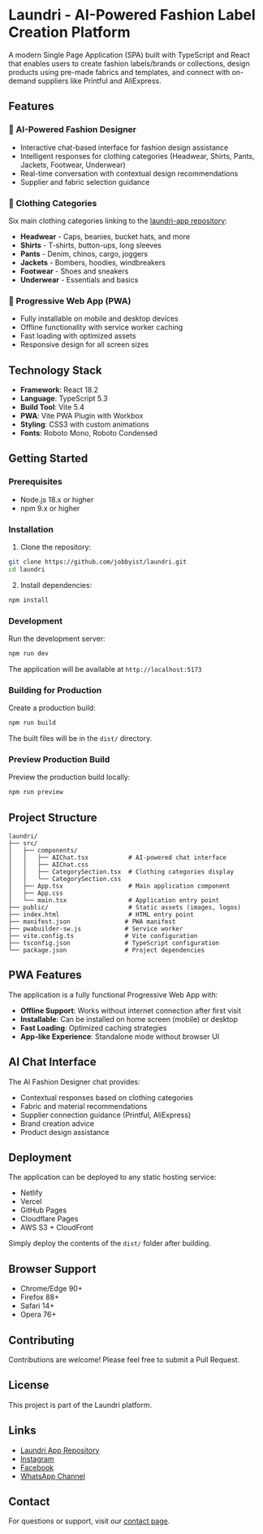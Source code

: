 # Laundri - AI-Powered Fashion Label Creation Platform

A modern Single Page Application (SPA) built with TypeScript and React that enables users to create fashion labels/brands or collections, design products using pre-made fabrics and templates, and connect with on-demand suppliers like Printful and AliExpress.

## Features

### 🎨 AI-Powered Fashion Designer
- Interactive chat-based interface for fashion design assistance
- Intelligent responses for clothing categories (Headwear, Shirts, Pants, Jackets, Footwear, Underwear)
- Real-time conversation with contextual design recommendations
- Supplier and fabric selection guidance

### 👕 Clothing Categories
Six main clothing categories linking to the [laundri-app repository](https://github.com/jobbyist/laundri-app):
- **Headwear** - Caps, beanies, bucket hats, and more
- **Shirts** - T-shirts, button-ups, long sleeves
- **Pants** - Denim, chinos, cargo, joggers
- **Jackets** - Bombers, hoodies, windbreakers
- **Footwear** - Shoes and sneakers
- **Underwear** - Essentials and basics

### 📱 Progressive Web App (PWA)
- Fully installable on mobile and desktop devices
- Offline functionality with service worker caching
- Fast loading with optimized assets
- Responsive design for all screen sizes

## Technology Stack

- **Framework**: React 18.2
- **Language**: TypeScript 5.3
- **Build Tool**: Vite 5.4
- **PWA**: Vite PWA Plugin with Workbox
- **Styling**: CSS3 with custom animations
- **Fonts**: Roboto Mono, Roboto Condensed

## Getting Started

### Prerequisites
- Node.js 18.x or higher
- npm 9.x or higher

### Installation

1. Clone the repository:
```bash
git clone https://github.com/jobbyist/laundri.git
cd laundri
```

2. Install dependencies:
```bash
npm install
```

### Development

Run the development server:
```bash
npm run dev
```

The application will be available at `http://localhost:5173`

### Building for Production

Create a production build:
```bash
npm run build
```

The built files will be in the `dist/` directory.

### Preview Production Build

Preview the production build locally:
```bash
npm run preview
```

## Project Structure

```
laundri/
├── src/
│   ├── components/
│   │   ├── AIChat.tsx           # AI-powered chat interface
│   │   ├── AIChat.css
│   │   ├── CategorySection.tsx  # Clothing categories display
│   │   └── CategorySection.css
│   ├── App.tsx                  # Main application component
│   ├── App.css
│   └── main.tsx                 # Application entry point
├── public/                      # Static assets (images, logos)
├── index.html                   # HTML entry point
├── manifest.json               # PWA manifest
├── pwabuilder-sw.js            # Service worker
├── vite.config.ts              # Vite configuration
├── tsconfig.json               # TypeScript configuration
└── package.json                # Project dependencies

```

## PWA Features

The application is a fully functional Progressive Web App with:

- **Offline Support**: Works without internet connection after first visit
- **Installable**: Can be installed on home screen (mobile) or desktop
- **Fast Loading**: Optimized caching strategies
- **App-like Experience**: Standalone mode without browser UI

## AI Chat Interface

The AI Fashion Designer chat provides:

- Contextual responses based on clothing categories
- Fabric and material recommendations
- Supplier connection guidance (Printful, AliExpress)
- Brand creation advice
- Product design assistance

## Deployment

The application can be deployed to any static hosting service:

- Netlify
- Vercel
- GitHub Pages
- Cloudflare Pages
- AWS S3 + CloudFront

Simply deploy the contents of the `dist/` folder after building.

## Browser Support

- Chrome/Edge 90+
- Firefox 88+
- Safari 14+
- Opera 76+

## Contributing

Contributions are welcome! Please feel free to submit a Pull Request.

## License

This project is part of the Laundri platform.

## Links

- [Laundri App Repository](https://github.com/jobbyist/laundri-app)
- [Instagram](https://www.instagram.com/Laundri_coza)
- [Facebook](https://www.facebook.com/Laundri.co.za)
- [WhatsApp Channel](https://whatsapp.com/channel/0029VaJg2Ix3GJP7qt8U7p0m)

## Contact

For questions or support, visit our [contact page](https://laundri.co.za/contact.html).
